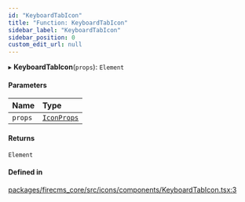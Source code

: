 ```yaml
---
id: "KeyboardTabIcon"
title: "Function: KeyboardTabIcon"
sidebar_label: "KeyboardTabIcon"
sidebar_position: 0
custom_edit_url: null
---
```


▸ **KeyboardTabIcon**(`props`): `Element`

#### Parameters

| Name | Type |
| :------ | :------ |
| `props` | [`IconProps`](../types/IconProps.md) |

#### Returns

`Element`

#### Defined in

[packages/firecms_core/src/icons/components/KeyboardTabIcon.tsx:3](https://github.com/FireCMSco/firecms/blob/d45f3739/packages/firecms_core/src/icons/components/KeyboardTabIcon.tsx#L3)
